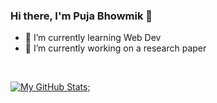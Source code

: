 ### Hi there, I'm Puja Bhowmik 👋
- 🌱 I’m currently learning Web Dev
- 🔭 I’m currently working on a research paper
<!--
**Bhowmik-puja/Bhowmik-puja** is a ✨ _special_ ✨ repository because its `README.md` (this file) appears on your GitHub profile.

Here are some ideas to get you started:

- 🔭 I’m currently working on ...
- 🌱 I’m currently learning ...
- 👯 I’m looking to collaborate on ...
- 🤔 I’m looking for help with ...
- 💬 Ask me about ...
- 📫 How to reach me: ...
- 😄 Pronouns: ...
- ⚡ Fun fact: ...
-->

<br />

<!-- [![My GitHub Language Stats](https://github-readme-stats.vercel.app/api/top-langs/?username=Bhowmik-puja&langs_count=5&theme=tokyonight)]() -->
[![My GitHub Stats](https://github-readme-stats.vercel.app/api/?username=Bhowmik-puja&count_private=true&theme=tokyonight&showicons=true)]();
